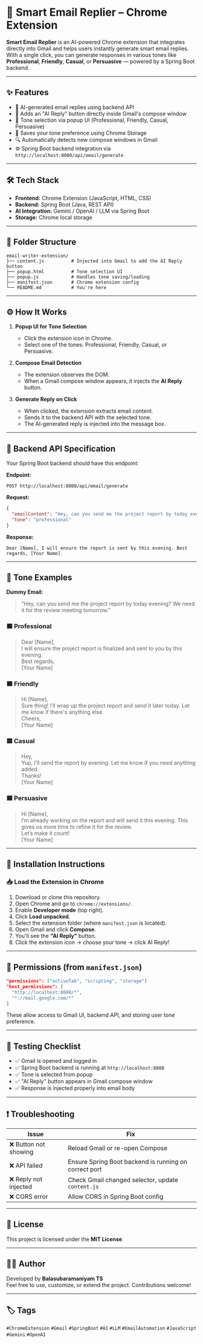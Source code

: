 
# 📧 Smart Email Replier – Chrome Extension

**Smart Email Replier** is an AI-powered Chrome extension that integrates directly into Gmail and helps users instantly generate smart email replies. With a single click, you can generate responses in various tones like **Professional**, **Friendly**, **Casual**, or **Persuasive** — powered by a Spring Boot backend.

---

## ✨ Features

- 🧠 AI-generated email replies using backend API
- 📌 Adds an "AI Reply" button directly inside Gmail's compose window
- 🎯 Tone selection via popup UI (Professional, Friendly, Casual, Persuasive)
- 💾 Saves your tone preference using Chrome Storage
- 🔍 Automatically detects new compose windows in Gmail
- ⚙️ Spring Boot backend integration via `http://localhost:8080/api/email/generate`

---

## 🛠 Tech Stack

- **Frontend:** Chrome Extension (JavaScript, HTML, CSS)
- **Backend:** Spring Boot (Java, REST API)
- **AI Integration:** Gemini / OpenAI / LLM via Spring Boot
- **Storage:** Chrome local storage

---

## 📁 Folder Structure

```
email-writer-extension/
├── content.js          # Injected into Gmail to add the AI Reply button
├── popup.html          # Tone selection UI
├── popup.js            # Handles tone saving/loading
├── manifest.json       # Chrome extension config
└── README.md           # You're here
```

---

## ⚙️ How It Works

1. **Popup UI for Tone Selection**  
   - Click the extension icon in Chrome.
   - Select one of the tones: Professional, Friendly, Casual, or Persuasive.

2. **Compose Email Detection**  
   - The extension observes the DOM.
   - When a Gmail compose window appears, it injects the **AI Reply** button.

3. **Generate Reply on Click**  
   - When clicked, the extension extracts email content.
   - Sends it to the backend API with the selected tone.
   - The AI-generated reply is injected into the message box.

---

## 🔌 Backend API Specification

Your Spring Boot backend should have this endpoint:

**Endpoint:**
```
POST http://localhost:8080/api/email/generate
```

**Request:**
```json
{
  "emailContent": "Hey, can you send me the project report by today evening?",
  "tone": "professional"
}
```

**Response:**
```text
Dear [Name], I will ensure the report is sent by this evening. Best regards, [Your Name].
```

---

## 💬 Tone Examples

**Dummy Email:**  
> "Hey, can you send me the project report by today evening? We need it for the review meeting tomorrow."

### 🟦 Professional
> Dear [Name],  
> I will ensure the project report is finalized and sent to you by this evening.  
> Best regards,  
> [Your Name]

### 🟩 Friendly
> Hi [Name],  
> Sure thing! I’ll wrap up the project report and send it later today. Let me know if there's anything else.  
> Cheers,  
> [Your Name]

### 🟨 Casual
> Hey,  
> Yup, I’ll send the report by evening. Let me know if you need anything added.  
> Thanks!  
> [Your Name]

### 🟥 Persuasive
> Hi [Name],  
> I’m already working on the report and will send it this evening. This gives us more time to refine it for the review.  
> Let’s make it count!  
> [Your Name]

---

## 🧩 Installation Instructions

### 📥 Load the Extension in Chrome

1. Download or clone this repository.
2. Open Chrome and go to `chrome://extensions/`.
3. Enable **Developer mode** (top right).
4. Click **Load unpacked**.
5. Select the extension folder (where `manifest.json` is located).
6. Open Gmail and click **Compose**.
7. You'll see the **"AI Reply"** button.
8. Click the extension icon → choose your tone → click AI Reply!

---

## 🔐 Permissions (from `manifest.json`)

```json
"permissions": ["activeTab", "scripting", "storage"]
"host_permissions": [
  "http://localhost:8080/*",
  "*://mail.google.com/*"
]
```

These allow access to Gmail UI, backend API, and storing user tone preference.

---

## 🧪 Testing Checklist

- ✅ Gmail is opened and logged in
- ✅ Spring Boot backend is running at `http://localhost:8080`
- ✅ Tone is selected from popup
- ✅ "AI Reply" button appears in Gmail compose window
- ✅ Response is injected properly into email body

---

## ❗ Troubleshooting

| Issue | Fix |
|------|-----|
| ❌ Button not showing | Reload Gmail or re-open Compose |
| ❌ API failed | Ensure Spring Boot backend is running on correct port |
| ❌ Reply not injected | Check Gmail changed selector, update `content.js` |
| ❌ CORS error | Allow CORS in Spring Boot config |

---

## 📃 License

This project is licensed under the **MIT License**.

---

## 👨‍💻 Author

Developed by **Balasubaramaniyam TS**  
Feel free to use, customize, or extend the project. Contributions welcome!

---

## 🏷️ Tags

`#ChromeExtension` `#Gmail` `#SpringBoot` `#AI` `#LLM` `#EmailAutomation` `#JavaScript` `#Gemini` `#OpenAI`
